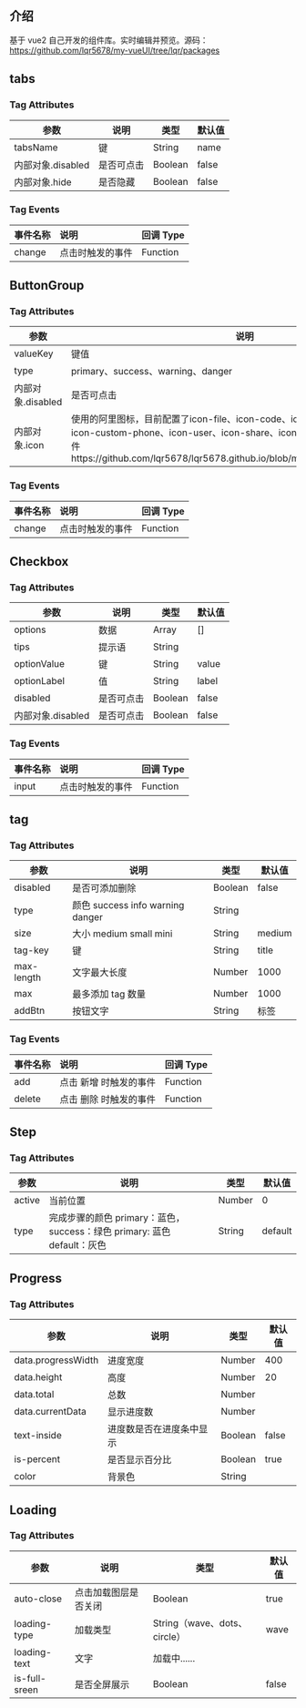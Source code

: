 ## 介绍

基于 vue2 自己开发的组件库。实时编辑并预览。源码：https://github.com/lqr5678/my-vueUI/tree/lqr/packages

## tabs

<vuep template="#myTabs"></vuep>

<script v-pre type="text/x-template" id="myTabs">
<template>
  <div>
    {{tab}}
    <my-tabs v-model="tab" :tabs="tabs" @change="change"></my-tabs>
  </div>
</template>
<script>
module.exports = {
  data () {
    return {
      tab: 0,
      tabs: [
        { name: '图片'},
        { name: '视频'},
        { name: '文件'},
        // { name: '代码', disabled: true },
      ]
    }
  },
  methods:{
    change(index, item){
      console.log(index)
      console.log(item)
    }
  }
}
</script>

### Tag Attributes

| 参数              | 说明       | 类型    | 默认值 |
| ----------------- | ---------- | ------- | ------ |
| tabsName          | 键         | String  | name   |
| 内部对象.disabled | 是否可点击 | Boolean | false  |
| 内部对象.hide | 是否隐藏 | Boolean | false  |

### Tag Events

| 事件名称 | 说明             | 回调 Type |
| :------- | :--------------- | :-------- |
| change   | 点击时触发的事件 | Function  |

## ButtonGroup

<vuep template="#myButtonGroup"></vuep>

<script v-pre type="text/x-template" id="myButtonGroup">
<template>
  <div>
    {{btnVal}}
    <my-button-group :buttons="buttonsList" v-model="btnVal" type="primary" @input="change"></my-button-group>
  </div>
</template>
<script>
module.exports = {
  data () {
    return {
      btnVal: 1,
      buttonsList: [
        { value: 1, name: '图片', icon: "icon-picture" },
        { value: 2, name: '视频', icon: "icon-video" },
        { value: 3, name: '文件', icon: "icon-file" },
        { value: 4, name: '代码', icon: "icon-code", disabled: true },
      ]
    }
  },
  methods:{
    change(itemVal){
      console.log(itemVal)
    }
  }
}
</script>

### Tag Attributes

| 参数     | 说明       | 类型    | 默认值 |
| -------- | ---------- | ------- | ------ |
| valueKey | 键值       | String  | value   |
| type | primary、success、warning、danger       | String  | default   |
| 内部对象.disabled | 是否可点击 | Boolean | false  |
| 内部对象.icon | 使用的阿里图标，目前配置了icon-file、icon-code、icon-picture、icon-video、icon-custom-phone、icon-user、icon-share、icon-delete、icon-edit，详情文件https://github.com/lqr5678/lqr5678.github.io/blob/main/myUI/fonts/iconfont.css| String |   |

### Tag Events

| 事件名称 | 说明             | 回调 Type |
| :------- | :--------------- | :-------- |
| change   | 点击时触发的事件 | Function  |


## Checkbox

<vuep template="#myCheckbox"></vuep>

<script v-pre type="text/x-template" id="myCheckbox">
<template>
  <div>
    {{checkList}}
    <my-checkbox :options="optionsList" v-model="checkList" tips="我是提示语" @input="change"></my-checkbox>
  </div>
</template>
<script>
module.exports = {
  data () {
    return {
      checkList: [1,2],
      optionsList: [
        { value: 1, label: '图片'},
        { value: 2, label: '视频'},
        { value: 3, label: '文件'},
        // { value: 4, label: '代码', disabled: true },
      ]
    }
  },
  methods:{
    change(itemVal){
      console.log(itemVal)
    }
  }
}
</script>

### Tag Attributes

| 参数              | 说明       | 类型    | 默认值 |
| ----------------- | ---------- | ------- | ------ |
| options           | 数据       | Array   | []     |
| tips              | 提示语     | String  |        |
| optionValue       | 键         | String  | value  |
| optionLabel       | 值         | String  | label  |
| disabled          | 是否可点击 | Boolean | false  |
| 内部对象.disabled | 是否可点击 | Boolean | false  |

### Tag Events

| 事件名称 | 说明             | 回调 Type |
| :------- | :--------------- | :-------- |
| input    | 点击时触发的事件 | Function  |

## tag

<vuep template="#myTag"></vuep>

<script v-pre type="text/x-template" id="myTag">
<template>
  <div>
    {{tag}}
    <my-tag v-model="tag" @add="addFn" @delete="deleteFn"></my-tag>
  </div>
</template>
<script>
module.exports = {
  data () {
    return {
      tag: [{"title": "标签1"}, {"title": "标签2"}]
    }
  },
  methods:{
    addFn(item){
      console.log(item)
    },
    deleteFn(item){
      console.log(item)
    }
  }
}
</script>

### Tag Attributes

| 参数       | 说明                             | 类型    | 默认值 |
| ---------- | -------------------------------- | ------- | ------ |
| disabled   | 是否可添加删除                   | Boolean | false  |
| type       | 颜色 success info warning danger | String  |        |
| size       | 大小 medium small mini           | String  | medium |
| tag-key    | 键                               | String  | title  |
| max-length | 文字最大长度                     | Number  | 1000   |
| max        | 最多添加 tag 数量                | Number  | 1000   |
| addBtn     | 按钮文字                         | String  | 标签   |

### Tag Events

| 事件名称 | 说明                   | 回调 Type |
| :------- | :--------------------- | :-------- |
| add      | 点击 新增 时触发的事件 | Function  |
| delete   | 点击 删除 时触发的事件 | Function  |

## Step

<vuep template="#myStep"></vuep>

<script v-pre type="text/x-template" id="myStep">
<template>
  <div>
    <my-step :active="active" type="success" :steps-list="stepsList"></my-step>
  </div>
</template>
<script>
module.exports = {
  data () {
    return {
      active: 0,
      stepsList: [
        { title: '标题1', desc: '我是描述一' },
        { title: '标题2', desc: '我是描述二' },
        { title: '标题3', desc: '我是描述三' },
        { title: '标题4', desc: '我是描述四' },
      ]
    }
  },
  methods:{
    add(item){
      console.log(item)
    },
    deleteFn(item){
      console.log(item)
    }
  }
}
</script>

### Tag Attributes

| 参数   | 说明                                                                    | 类型   | 默认值  |
| ------ | ----------------------------------------------------------------------- | ------ | ------- |
| active | 当前位置                                                                | Number | 0       |
| type   | 完成步骤的颜色 primary：蓝色，success：绿色 primary: 蓝色 default：灰色 | String | default |

## Progress

<vuep template="#myProgress"></vuep>

<script v-pre type="text/x-template" id="myProgress">
<template>
  <div>
    <my-progress :data="progressObj" :is-percent="false"></my-progress>
  </div>
</template>
<script>
module.exports = {
  data () {
    return {
      progressObj: {
        progressWidth: 100,
        height: '30',
        currentData: 50,
        total: 100,
      }
    }
  }
}
</script>

### Tag Attributes

| 参数               | 说明                     | 类型    | 默认值 |
| ------------------ | ------------------------ | ------- | ------ |
| data.progressWidth | 进度宽度                 | Number  | 400    |
| data.height        | 高度                     | Number  | 20     |
| data.total         | 总数                     | Number  |        |
| data.currentData   | 显示进度数               | Number  |        |
| text-inside        | 进度数是否在进度条中显示 | Boolean | false  |
| is-percent         | 是否显示百分比           | Boolean | true   |
| color              | 背景色                   | String  |        |

## Loading

<vuep template="#myLoading"></vuep>

<script v-pre type="text/x-template" id="myLoading">
<template>
  <div>
    <button @click="showLoading = !showLoading">开关</button>
    <my-loading v-model="showLoading" :is-full-sreen="false" loading-type="wave"></my-loading>
  </div>
</template>
<script>
module.exports = {
  data () {
    return {
      showLoading: true
    }
  }
}
</script>

### Tag Attributes

| 参数          | 说明             | 类型                         | 默认值 |
| ------------- | ---------------- | ---------------------------- | ------ |
| auto-close    | 点击加载图层是否关闭     | Boolean                      | true   |
| loading-type  | 加载类型         | String（wave、dots、circle） | wave   |
| loading-text  | 文字             | 加载中......                 |        |
| is-full-sreen | 是否全屏展示     | Boolean                      | false  |
